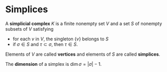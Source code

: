 # Simplices

A **simplicial complex** $K$ is a finite nonempty set $V$ and a set $S$ of nonempty subsets of $V$ satisfying
- for each $v$ in $V$, the singleton $\{v\}$ belongs to $S$
- if $\sigma \in S$ and $\tau \subset \sigma$, then $\tau \in S$.

Elements of $V$ are called **vertices** and elements of $S$ are called **simplices**.

The **dimension** of a simplex is $\dim \sigma = |\sigma| - 1$.
